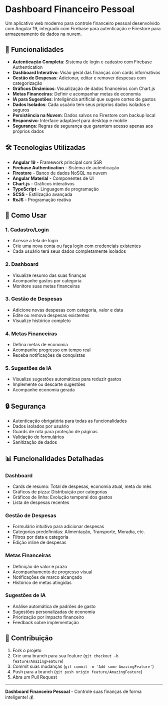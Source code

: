 # Dashboard Financeiro Pessoal

Um aplicativo web moderno para controle financeiro pessoal desenvolvido com Angular 19, integrado com Firebase para autenticação e Firestore para armazenamento de dados na nuvem.

## 🚀 Funcionalidades

- **Autenticação Completa**: Sistema de login e cadastro com Firebase Authentication
- **Dashboard Interativo**: Visão geral das finanças com cards informativos
- **Gestão de Despesas**: Adicionar, editar e remover despesas com categorização
- **Gráficos Dinâmicos**: Visualização de dados financeiros com Chart.js
- **Metas Financeiras**: Definir e acompanhar metas de economia
- **IA para Sugestões**: Inteligência artificial que sugere cortes de gastos
- **Dados Isolados**: Cada usuário tem seus próprios dados isolados e seguros
- **Persistência na Nuvem**: Dados salvos no Firestore com backup local
- **Responsivo**: Interface adaptável para desktop e mobile
- **Segurança**: Regras de segurança que garantem acesso apenas aos próprios dados

## 🛠️ Tecnologias Utilizadas

- **Angular 19** - Framework principal com SSR
- **Firebase Authentication** - Sistema de autenticação
- **Firestore** - Banco de dados NoSQL na nuvem
- **Angular Material** - Componentes de UI
- **Chart.js** - Gráficos interativos
- **TypeScript** - Linguagem de programação
- **SCSS** - Estilização avançada
- **RxJS** - Programação reativa


## 📱 Como Usar

### 1. Cadastro/Login
- Acesse a tela de login
- Crie uma nova conta ou faça login com credenciais existentes
- Cada usuário terá seus dados completamente isolados

### 2. Dashboard
- Visualize resumo das suas finanças
- Acompanhe gastos por categoria
- Monitore suas metas financeiras

### 3. Gestão de Despesas
- Adicione novas despesas com categoria, valor e data
- Edite ou remova despesas existentes
- Visualize histórico completo

### 4. Metas Financeiras
- Defina metas de economia
- Acompanhe progresso em tempo real
- Receba notificações de conquistas

### 5. Sugestões de IA
- Visualize sugestões automáticas para reduzir gastos
- Implemente ou descarte sugestões
- Acompanhe economia gerada

## 🔒 Segurança

- Autenticação obrigatória para todas as funcionalidades
- Dados isolados por usuário
- Guards de rota para proteção de páginas
- Validação de formulários
- Sanitização de dados

## 📊 Funcionalidades Detalhadas

### Dashboard
- Cards de resumo: Total de despesas, economia atual, meta do mês
- Gráficos de pizza: Distribuição por categorias
- Gráficos de linha: Evolução temporal dos gastos
- Lista de despesas recentes

### Gestão de Despesas
- Formulário intuitivo para adicionar despesas
- Categorias predefinidas: Alimentação, Transporte, Moradia, etc.
- Filtros por data e categoria
- Edição inline de despesas

### Metas Financeiras
- Definição de valor e prazo
- Acompanhamento de progresso visual
- Notificações de marco alcançado
- Histórico de metas atingidas

### Sugestões de IA
- Análise automática de padrões de gasto
- Sugestões personalizadas de economia
- Priorização por impacto financeiro
- Feedback sobre implementação


## 🤝 Contribuição

1. Fork o projeto
2. Crie uma branch para sua feature (`git checkout -b feature/AmazingFeature`)
3. Commit suas mudanças (`git commit -m 'Add some AmazingFeature'`)
4. Push para a branch (`git push origin feature/AmazingFeature`)
5. Abra um Pull Request


---

**Dashboard Financeiro Pessoal** - Controle suas finanças de forma inteligente! 💰
